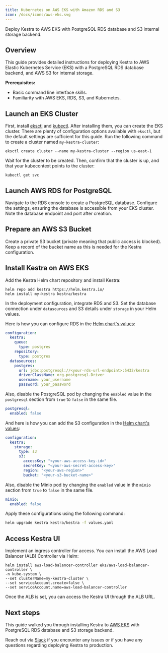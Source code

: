 ```yaml
---
title: Kubernetes on AWS EKS with Amazon RDS and S3
icon: /docs/icons/aws-eks.svg
---
```


Deploy Kestra to AWS EKS with PostgreSQL RDS database and S3 internal storage backend.

## Overview
This guide provides detailed instructions for deploying Kestra to AWS Elastic Kubernetes Service (EKS) with a PostgreSQL RDS database backend, and AWS S3 for internal storage.

**Prerequisites:**
- Basic command line interface skills.
- Familiarity with AWS EKS, RDS, S3, and Kubernetes.

## Launch an EKS Cluster
First, install [eksctl](https://eksctl.io/) and [kubectl](https://kubernetes.io/docs/tasks/tools/). After installing them, you can create the EKS cluster. There are plenty of configuration options available with `eksctl`, but the default settings are sufficient for this guide. Run the following command to create a cluster named `my-kestra-cluster`:

```shell
eksctl create cluster --name my-kestra-cluster --region us-east-1
```

Wait for the cluster to be created. Then, confirm that the cluster is up, and that your kubecontext points to the cluster:

```shell
kubectl get svc
```

## Launch AWS RDS for PostgreSQL
Navigate to the RDS console to create a PostgreSQL database. Configure the settings, ensuring the database is accessible from your EKS cluster. Note the database endpoint and port after creation.

## Prepare an AWS S3 Bucket
Create a private S3 bucket (private meaning that public access is blocked). Keep a record of the bucket name as this is needed for the Kestra configuration.


## Install Kestra on AWS EKS
Add the Kestra Helm chart repository and install Kestra:

```shell
helm repo add kestra https://helm.kestra.io/
helm install my-kestra kestra/kestra
```

In the deployment configuration, integrate RDS and S3. Set the database connection under `datasources` and S3 details under `storage` in your Helm values.

Here is how you can configure RDS in the [Helm chart's values](https://github.com/kestra-io/helm-charts/blob/master/charts/kestra/values.yaml#L11):
```yaml
configuration:
  kestra:
    queue:
      type: postgres
    repository:
      type: postgres
  datasources:
    postgres:
      url: jdbc:postgresql://<your-rds-url-endpoint>:5432/kestra
      driverClassName: org.postgresql.Driver
      username: your_username
      password: your_password
```

Also, disable the PostgreSQL pod by changing the `enabled` value in the `postgresql` section from `true` to `false` in the same file.
```yaml
postgresql:
  enabled: false
```

And here is how you can add the S3 configuration in the [Helm chart's values](https://github.com/kestra-io/helm-charts/blob/master/charts/kestra/values.yaml#L11):

```yaml
configuration:
  kestra:
    storage:
      type: s3
      s3:
        accessKey: "<your-aws-access-key-id>"
        secretKey: "<your-aws-secret-access-key>"
        region: "<your-aws-region>"
        bucket: "<your-s3-bucket-name>"
```

Also, disable the Minio pod by changing the `enabled` value in the `minio` section from `true` to `false` in the same file.

```yaml
minio:
  enabled: false
```

Apply these configurations using the following command:

```bash
helm upgrade kestra kestra/kestra -f values.yaml
```

## Access Kestra UI
Implement an ingress controller for access. You can install the AWS Load Balancer (ALB) Controller via Helm:

```shell
helm install aws-load-balancer-controller eks/aws-load-balancer-controller \
-n kube-system \
--set clusterName=my-kestra-cluster \
--set serviceAccount.create=false \
--set serviceAccount.name=aws-load-balancer-controller
```

Once the ALB is set, you can access the Kestra UI through the ALB URL.

## Next steps

This guide walked you through installing Kestra to [AWS EKS](https://docs.aws.amazon.com/eks/) with PostgreSQL RDS database and S3 storage backend.

Reach out via [Slack](/slack) if you encounter any issues or if you have any questions regarding deploying Kestra to production.
